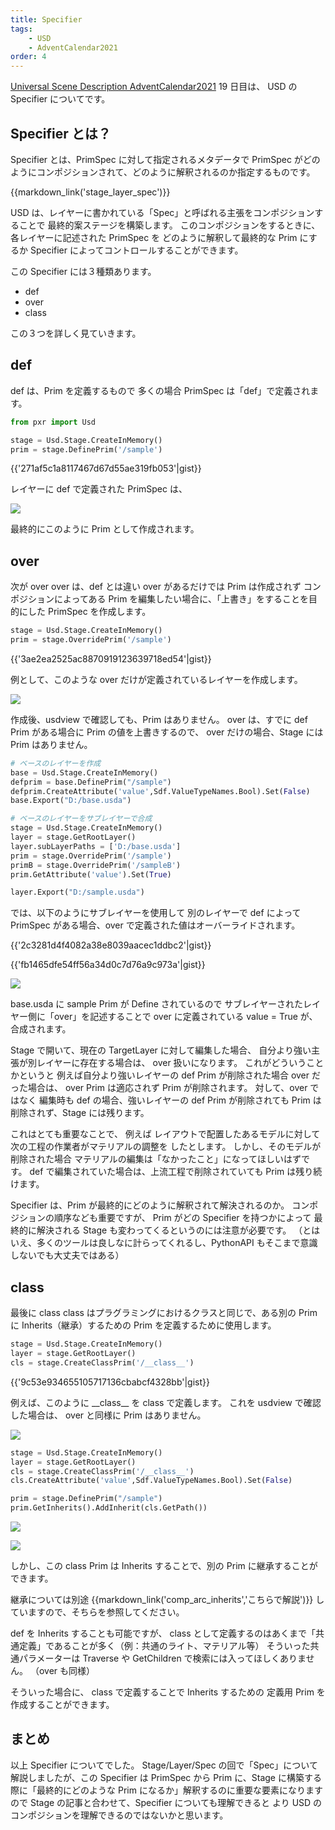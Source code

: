 ```yaml
---
title: Specifier
tags:
    - USD
    - AdventCalendar2021
order: 4
---
```


[Universal Scene Description AdventCalendar2021](https://qiita.com/advent-calendar/2021/usd) 19 日目は、
USD の Specifier についてです。

## Specifier とは？

Specifier とは、PrimSpec に対して指定されるメタデータで
PrimSpec がどのようにコンポジションされて、どのように解釈されるのか指定するものです。

{{markdown_link('stage_layer_spec')}}

USD は、レイヤーに書かれている「Spec」と呼ばれる主張をコンポジションすることで
最終的案ステージを構築します。
このコンポジションをするときに、各レイヤーに記述された PrimSpec を
どのように解釈して最終的な Prim にするか
Specifier によってコントロールすることができます。

この Specifier には３種類あります。

-   def
-   over
-   class

この３つを詳しく見ていきます。

## def

def は、Prim を定義するもので
多くの場合 PrimSpec は「def」で定義されます。

```python
from pxr import Usd

stage = Usd.Stage.CreateInMemory()
prim = stage.DefinePrim('/sample')
```

{{'271af5c1a8117467d67d55ae319fb053'|gist}}

レイヤーに def で定義された PrimSpec は、

![](https://gyazo.com/8ed673ef78f9aa9096fd4dd7ba5a84de.png)

最終的にこのように Prim として作成されます。

## over

次が over
over は、def とは違い over があるだけでは Prim は作成されず
コンポジションによってある Prim を編集したい場合に、「上書き」をすることを目的にした
PrimSpec を作成します。

```python
stage = Usd.Stage.CreateInMemory()
prim = stage.OverridePrim('/sample')
```

{{'3ae2ea2525ac8870919123639718ed54'|gist}}

例として、このような over だけが定義されているレイヤーを作成します。

![](https://gyazo.com/f7510c34ff94e17eff21d627ac939718.png)

作成後、usdview で確認しても、Prim はありません。
over は、すでに def Prim がある場合に Prim の値を上書きするので、
over だけの場合、Stage には Prim はありません。

```python
# ベースのレイヤーを作成
base = Usd.Stage.CreateInMemory()
defprim = base.DefinePrim("/sample")
defprim.CreateAttribute('value',Sdf.ValueTypeNames.Bool).Set(False)
base.Export("D:/base.usda")

# ベースのレイヤーをサブレイヤーで合成
stage = Usd.Stage.CreateInMemory()
layer = stage.GetRootLayer()
layer.subLayerPaths = ['D:/base.usda']
prim = stage.OverridePrim('/sample')
primB = stage.OverridePrim('/sampleB')
prim.GetAttribute('value').Set(True)

layer.Export("D:/sample.usda")
```

では、以下のようにサブレイヤーを使用して
別のレイヤーで def によって PrimSpec がある場合、over で定義された値はオーバーライドされます。

{{'2c3281d4f4082a38e8039aacec1ddbc2'|gist}}

{{'fb1465dfe54ff56a34d0c7d76a9c973a'|gist}}

![](https://gyazo.com/c220e9d71d4a02bf49c10497aefe6ed7.png)

base.usda に sample Prim が Define されているので
サブレイヤーされたレイヤー側に「over」を記述することで
over に定義されている value = True が、合成されます。

Stage で開いて、現在の TargetLayer に対して編集した場合、
自分より強い主張が別レイヤーに存在する場合は、 over 扱いになります。
これがどういうことかというと
例えば自分より強いレイヤーの def Prim が削除された場合
over だった場合は、 over Prim は適応されず Prim が削除されます。
対して、over ではなく 編集時も def の場合、強いレイヤーの def Prim が削除されても
Prim は削除されず、Stage には残ります。

これはとても重要なことで、
例えば レイアウトで配置したあるモデルに対して 次の工程の作業者がマテリアルの調整を
したとします。
しかし、そのモデルが削除された場合
マテリアルの編集は「なかったこと」になってほしいはずです。
def で編集されていた場合は、上流工程で削除されていても Prim は残り続けます。

Specifier は、Prim が最終的にどのように解釈されて解決されるのか。
コンポジションの順序なども重要ですが、 Prim がどの Specifier を持つかによって
最終的に解決される Stage も変わってくるというのには注意が必要です。
（とはいえ、多くのツールは良しなに計らってくれるし、PythonAPI もそこまで意識しないでも大丈夫ではある）

## class

最後に class
class はプラグラミングにおけるクラスと同じで、ある別の Prim に Inherits（継承）するための
Prim を定義するために使用します。

```python
stage = Usd.Stage.CreateInMemory()
layer = stage.GetRootLayer()
cls = stage.CreateClassPrim('/__class__')
```

{{'9c53e934655105717136cbabcf4328bb'|gist}}

例えば、このように \_\_class\_\_ を class で定義します。
これを usdview で確認した場合は、 over と同様に Prim はありません。

![](https://gyazo.com/760d9d3b799fe03899497e40517cb20d.png)

```python
stage = Usd.Stage.CreateInMemory()
layer = stage.GetRootLayer()
cls = stage.CreateClassPrim('/__class__')
cls.CreateAttribute('value',Sdf.ValueTypeNames.Bool).Set(False)

prim = stage.DefinePrim("/sample")
prim.GetInherits().AddInherit(cls.GetPath())
```

![](https://gyazo.com/e76cb1d44cfb2b88f875d54e1e8d3528.png)

![](https://gyazo.com/cb17fd7aaa327714952f2d16c42cdc58.png)

しかし、この class Prim は Inherits することで、別の Prim に継承することができます。

継承については別途 {{markdown_link('comp_arc_inherits','こちらで解説')}} していますので、そちらを参照してください。

def を Inherits することも可能ですが、
class として定義するのはあくまで「共通定義」であることが多く（例：共通のライト、マテリアル等）
そういった共通パラメーターは Traverse や GetChildren で検索には入ってほしくありません。
（over も同様）

そういった場合に、 class で定義することで Inherits するための 定義用 Prim を
作成することができます。

## まとめ

以上 Specifier についてでした。
Stage/Layer/Spec の回で「Spec」について解説しましたが、この Specifier は PrimSpec から
Prim に、Stage に構築する際に「最終的にどのような Prim になるか」解釈するのに重要な要素になりますので
Stage の記事と合わせて、Specifier についても理解できると
より USD のコンポジションを理解できるのではないかと思います。
